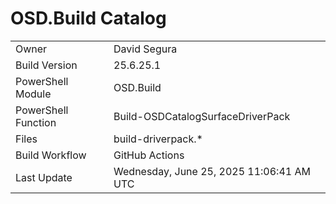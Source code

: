 ﻿# OSD.Build Catalog

| | |
|-|-|
| Owner | David Segura |
| Build Version | 25.6.25.1 |
| PowerShell Module | OSD.Build |
| PowerShell Function | Build-OSDCatalogSurfaceDriverPack |
| Files | build-driverpack.* |
| Build Workflow | GitHub Actions |
| Last Update | Wednesday, June 25, 2025 11:06:41 AM UTC |
